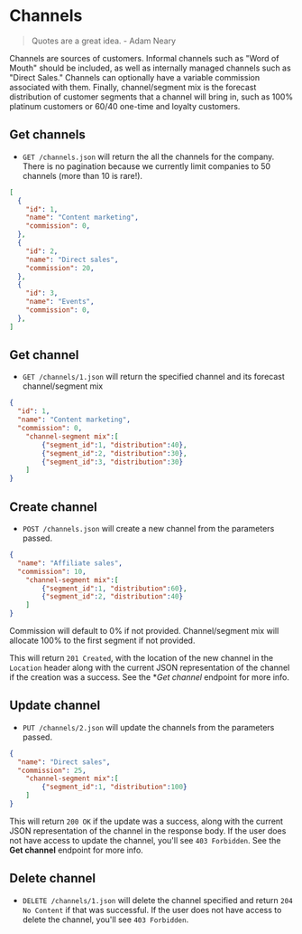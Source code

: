 Channels
========

> Quotes are a great idea. - Adam Neary

Channels are sources of customers. Informal channels such as "Word of Mouth" should be included, as well as internally managed channels such as "Direct Sales." Channels can optionally have a variable commission associated with them. Finally, channel/segment mix is the forecast distribution of customer segments that a channel will bring in, such as 100% platinum customers or 60/40 one-time and loyalty customers.

Get channels
------------

* `GET /channels.json` will return the all the channels for the company. There is no pagination because we currently limit companies to 50 channels (more than 10 is rare!).

```json
[
  {
    "id": 1,
    "name": "Content marketing",
    "commission": 0,
  },
  {
    "id": 2,
    "name": "Direct sales",
    "commission": 20,
  },
  {
    "id": 3,
    "name": "Events",
    "commission": 0,
  },
]
```

Get channel
-----------

* `GET /channels/1.json` will return the specified channel and its forecast channel/segment mix

```json
{
  "id": 1,
  "name": "Content marketing",
  "commission": 0,
	"channel-segment mix":[
		{"segment_id":1, "distribution":40},
		{"segment_id":2, "distribution":30},
		{"segment_id":3, "distribution":30}
	]
}
```


Create channel
--------------

* `POST /channels.json` will create a new channel from the parameters passed.

```json
{
  "name": "Affiliate sales",
  "commission": 10,
	"channel-segment mix":[
		{"segment_id":1, "distribution":60},
		{"segment_id":2, "distribution":40}
	]
}
```

Commission will default to 0% if not provided. Channel/segment mix will allocate 100% to the first segment if not provided.

This will return `201 Created`, with the location of the new channel in the `Location` header along with the current JSON representation of the channel if the creation was a success. See the **Get channel* endpoint for more info.


Update channel
--------------

* `PUT /channels/2.json` will update the channels from the parameters passed.

```json
{
  "name": "Direct sales",
  "commission": 25,
	"channel-segment mix":[
		{"segment_id":1, "distribution":100}
	]
}
```

This will return `200 OK` if the update was a success, along with the current JSON representation of the channel in the response body. If the user does not have access to update the channel, you'll see `403 Forbidden`. See the **Get channel** endpoint for more info.


Delete channel
-------------

* `DELETE /channels/1.json` will delete the channel specified and return `204 No Content` if that was successful. If the user does not have access to delete the channel, you'll see `403 Forbidden`.